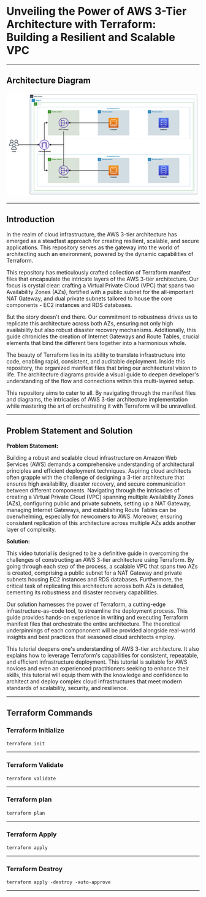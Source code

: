 # Unveiling the Power of AWS 3-Tier Architecture with Terraform: Building a Resilient and Scalable VPC

---

## Architecture Diagram

![AWS 3 tier Architecture - VPC and Components](/architecture-diagram/AWS%203%20Tier%20Architecture.png)

---

## Introduction

In the realm of cloud infrastructure, the AWS 3-tier architecture has emerged as a steadfast approach for creating resilient, scalable, and secure applications. This repository serves as the gateway into the world of architecting such an environment, powered by the dynamic capabilities of Terraform.

This repository has meticulously crafted collection of Terraform manifest files that encapsulate the intricate layers of the AWS 3-tier architecture. Our focus is crystal clear: crafting a Virtual Private Cloud (VPC) that spans two Availability Zones (AZs), fortified with a public subnet for the all-important NAT Gateway, and dual private subnets tailored to house the core components - EC2 instances and RDS databases.

But the story doesn't end there. Our commitment to robustness drives us to replicate this architecture across both AZs, ensuring not only high availability but also robust disaster recovery mechanisms. Additionally, this guide chronicles the creation of Internet Gateways and Route Tables, crucial elements that bind the different tiers together into a harmonious whole.

The beauty of Terraform lies in its ability to translate infrastructure into code, enabling rapid, consistent, and auditable deployment. Inside this repository, the organized manifest files that bring our architectural vision to life. The architecture diagrams provide a visual guide to deepen developer's understanding of the flow and connections within this multi-layered setup.

This repository aims to cater to all. By navigating through the manifest files and diagrams, the intricacies of AWS 3-tier architecture implementation while mastering the art of orchestrating it with Terraform will be unravelled.

---

## Problem Statement and Solution

**Problem Statement:**

Building a robust and scalable cloud infrastructure on Amazon Web Services (AWS) demands a comprehensive understanding of architectural principles and efficient deployment techniques. Aspiring cloud architects often grapple with the challenge of designing a 3-tier architecture that ensures high availability, disaster recovery, and secure communication between different components. Navigating through the intricacies of creating a Virtual Private Cloud (VPC) spanning multiple Availability Zones (AZs), configuring public and private subnets, setting up a NAT Gateway, managing Internet Gateways, and establishing Route Tables can be overwhelming, especially for newcomers to AWS. Moreover, ensuring consistent replication of this architecture across multiple AZs adds another layer of complexity.

**Solution:**

This video tutorial is designed to be a definitive guide in overcoming the challenges of constructing an AWS 3-tier architecture using Terraform. By going through each step of the process, a scalable VPC that spans two AZs is created, comprising a public subnet for a NAT Gateway and private subnets housing EC2 instances and RDS databases. Furthermore, the critical task of replicating this architecture across both AZs is detailed, cementing its robustness and disaster recovery capabilities.

Our solution harnesses the power of Terraform, a cutting-edge infrastructure-as-code tool, to streamline the deployment process. This guide provides hands-on experience in writing and executing Terraform manifest files that orchestrate the entire architecture. The theoretical underpinnings of each compononent will be provided alongside real-world insights and best practices that seasoned cloud architects employ.

This tutorial deepens one's understanding of AWS 3-tier architecture. It also explains how to leverage Terraform's capabilities for consistent, repeatable, and efficient infrastructure deployment. This tutorial is suitable for AWS novices and even an experienced practitioners seeking to enhance their skills, this tutorial will equip them with the knowledge and confidence to architect and deploy complex cloud infrastructures that meet modern standards of scalability, security, and resilience.

---

## Terraform Commands

### Terraform Initialize

```shell
terraform init
```

---

### Terraform Validate

```shell
terraform validate
```

---

### Terraform plan

```shell
terraform plan
```

---

### Terraform Apply

```shell
terraform apply
```

---

### Terraform Destroy

```shell
terraform apply -destroy -auto-approve
```

---
